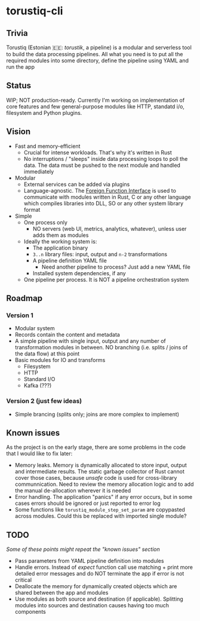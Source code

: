 # torustiq-cli

## Trivia

Torustiq (Estonian 🇪🇪: _torustik_, a pipeline) is a modular and serverless tool to build the data processing pipelines. All what you need is to put all the required modules into some directory, define the pipeline using YAML and run the app

## Status

WIP; NOT production-ready. Currently I'm working on implementation of core features and few general-purpose modules like HTTP, standatd i/o, filesystem and Python plugins.

## Vision

- Fast and memory-efficient
  - Crucial for intense workloads. That's why it's written in Rust
  - No interruptions / "sleeps" inside data processing loops to poll the data. The data must be pushed to the next module and handled immediately 
- Modular
  - External services can be added via plugins
  - Language-agnostic. The [Foreign Function Interface](https://en.wikipedia.org/wiki/Foreign_function_interface) is used to communicate with modules written in Rust, C or any other language which compiles libraries into DLL, SO or any other system library format
- Simple
  - One process only
    - NO servers (web UI, metrics, analytics, whatever), unless user adds them as modules
  - Ideally the working system is:
    - The application binary
    - `3..n` library files: input, output and `n-2` transformations
    - A pipeline definition YAML file
      - Need another pipeline to process? Just add a new YAML file
    - Installed system dependencies, if any
  - One pipeline per process. It is NOT a pipeline orchestration system

## Roadmap

### Version 1
- Modular system
- Records contain the content and metadata
- A simple pipeline with single input, output and any number of transformation modules in between. NO branching (i.e. splits / joins of the data flow) at this point
- Basic modules for IO and transforms
  - Filesystem
  - HTTP
  - Standard I/O
  - Kafka (???)

### Version 2 (just few ideas)
- Simple brancing (splits only; joins are more complex to implement)

## Known issues

As the project is on the early stage, there are some problems in the code that I would like to fix later:

- Memory leaks. Memory is dynamically allocated to store input, output and intermediate results. The static garbage collector of Rust cannot cover those cases, because _unsafe_ code is used for cross-library communnication. Need to review the memory allocation logic and to add the manual de-allocation wherever it is needed
- Error handling. The application "panics" if any error occurs, but in some cases errors should be ignored or just reported to error log
- Some functions like `torustiq_module_step_set_param` are copypasted across modules. Could this be replaced with imported single module?

## TODO

_Some of these points might repeat the "known issues" section_

- Pass parameters from YAML pipeline definition into modules
- Handle errors. Instead of _expect_ function call use matching + print more detailed error messages and do NOT terminate the app if error is not critical
- Deallocate the memory for dynamically created objects which are shared between the app and modules
- Use modules as both source and destination (if applicable). Splitting modules into sources and destination causes having too much components